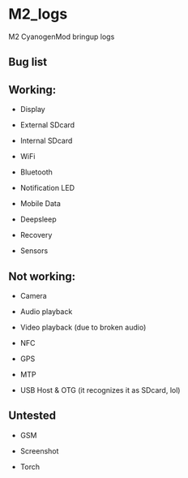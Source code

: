 M2_logs
=======

M2 CyanogenMod bringup logs


Bug list
----------


Working:
--------

- Display

- External SDcard

- Internal SDcard

- WiFi

- Bluetooth

- Notification LED

- Mobile Data

- Deepsleep

- Recovery

- Sensors


Not working:
-----------
- Camera

- Audio playback

- Video playback (due to broken audio)

- NFC

- GPS

- MTP

- USB Host & OTG (it recognizes it as SDcard, lol)

Untested
----------

- GSM

- Screenshot

- Torch
